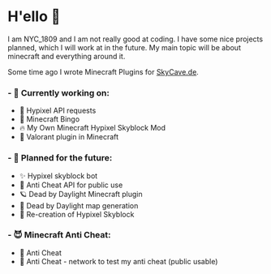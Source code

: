 # H'ello 👋

I am NYC_1809 and I am not really good at coding. I have some nice projects planned, which I will work at in the future.
My main topic will be about minecraft and everything around it.

Some time ago I wrote Minecraft Plugins for [SkyCave.de](https://github.com/skycavemc).

### - 🦄 Currently working on:
  - 🏹 Hypixel API requests
  - 🎨 Minecraft Bingo
  - 🔥 My Own Minecraft Hypixel Skyblock Mod
  - 💯 Valorant plugin in Minecraft

### - 👻 Planned for the future:
  - ✨ Hypixel skyblock bot
  - 🐬 Anti Cheat API for public use
  - 🪐 Dead by Daylight Minecraft plugin
  - 🚗 Dead by Daylight map generation 
  - 💫 Re-creation of Hypixel Skyblock
  
  
### - 😈 Minecraft Anti Cheat: 
  - 🖤 Anti Cheat 
  - 🦔 Anti Cheat - network to test my anti cheat (public usable)

